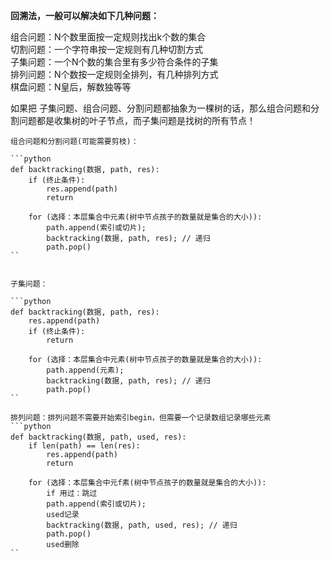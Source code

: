 **回溯法，一般可以解决如下几种问题：**

组合问题：N个数里面按一定规则找出k个数的集合  
切割问题：一个字符串按一定规则有几种切割方式  
子集问题：一个N个数的集合里有多少符合条件的子集  
排列问题：N个数按一定规则全排列，有几种排列方式  
棋盘问题：N皇后，解数独等等  

如果把 子集问题、组合问题、分割问题都抽象为一棵树的话，那么组合问题和分割问题都是收集树的叶子节点，而子集问题是找树的所有节点！
```
组合问题和分割问题(可能需要剪枝)：

```python
def backtracking(数据, path, res):
    if (终止条件):
        res.append(path)
        return
        
    for (选择：本层集合中元素(树中节点孩子的数量就是集合的大小)):
        path.append(索引或切片);
        backtracking(数据, path, res); // 递归
        path.pop()
``


子集问题：

```python
def backtracking(数据, path, res):
    res.append(path)
    if (终止条件):
        return
        
    for (选择：本层集合中元素(树中节点孩子的数量就是集合的大小)):
        path.append(元素);
        backtracking(数据, path, res); // 递归
        path.pop()
``

排列问题：排列问题不需要开始索引begin，但需要一个记录数组记录哪些元素
```python
def backtracking(数据, path, used, res):
    if len(path) == len(res):
        res.append(path)
        return
        
    for (选择：本层集合中元f素(树中节点孩子的数量就是集合的大小)):
        if 用过：跳过
        path.append(索引或切片);
        used记录
        backtracking(数据, path, used, res); // 递归
        path.pop()
        used删除
``

